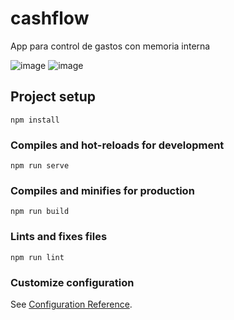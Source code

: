# cashflow
App para control de gastos con memoria interna

![image](https://user-images.githubusercontent.com/62727846/227449212-5bc04bfc-41e7-4c5d-8a68-a40f8a964748.png)
![image](https://user-images.githubusercontent.com/62727846/227449459-c0e563e3-049e-4c97-b124-6bbf91377801.png)


## Project setup
```
npm install
```

### Compiles and hot-reloads for development
```
npm run serve
```

### Compiles and minifies for production
```
npm run build
```

### Lints and fixes files
```
npm run lint
```

### Customize configuration
See [Configuration Reference](https://cli.vuejs.org/config/).
